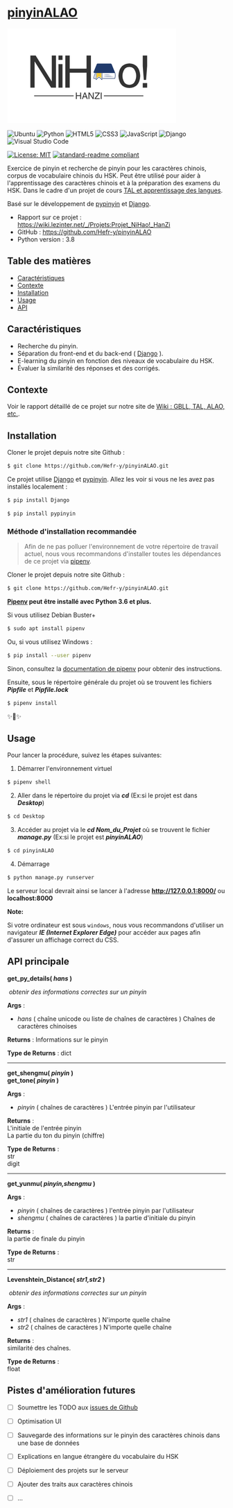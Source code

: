 # **[pinyinALAO](https://github.com/Hefr-y/pinyinALAO)**
  

![banner](https://github.com/Hefr-y/pinyinALAO/blob/main/pinyinALAO/static/styles/homestyle/images/logo.png)

![Ubuntu](https://img.shields.io/badge/Ubuntu-E95420?style=for-the-badge&logo=ubuntu&logoColor=white)
![Python](https://img.shields.io/badge/python-3670A0?style=for-the-badge&logo=python&logoColor=ffdd54)
![HTML5](https://img.shields.io/badge/html5-%23E34F26.svg?style=for-the-badge&logo=html5&logoColor=white)
![CSS3](https://img.shields.io/badge/css3-%231572B6.svg?style=for-the-badge&logo=css3&logoColor=white)
![JavaScript](https://img.shields.io/badge/javascript-%23323330.svg?style=for-the-badge&logo=javascript&logoColor=%23F7DF1E)
![Django](https://img.shields.io/badge/django-%23092E20.svg?style=for-the-badge&logo=django&logoColor=white)
![Visual Studio Code](https://img.shields.io/badge/Visual%20Studio%20Code-0078d7.svg?style=for-the-badge&logo=visual-studio-code&logoColor=white)

[![License: MIT](https://img.shields.io/badge/License-MIT-yellow.svg)](https://github.com/Hefr-y/pinyinALAO/blob/main/LICENSE)
[![standard-readme compliant](https://img.shields.io/badge/readme%20style-standard-brightgreen.svg?style=flat-square)](https://github.com/RichardLitt/standard-readme)

Exercice de pinyin et recherche de pinyin pour les caractères chinois, corpus de vocabulaire chinois du HSK. Peut être utilisé pour aider à l'apprentissage des caractères chinois et à la préparation des examens du HSK. Dans le cadre d'un projet de cours [TAL et apprentissage des langues](https://formations.univ-grenoble-alpes.fr/fr/catalogue-2021/master-XB/master-sciences-du-langage-IBC7OSQ4/parcours-industrie-de-la-langue-IBC7YS7U/ue-defis-du-tal-KN02KC91/tal-et-apprentissage-des-langues-KN02POEH.html).

Basé sur le développement de [pypinyin](https://github.com/mozillazg/python-pinyin) et [Django](https://www.djangoproject.com/).

- Rapport sur ce projet : https://wiki.lezinter.net/_/Projets:Projet_NiHao!_HanZi
- GitHub : https://github.com/Hefr-y/pinyinALAO
- Python version : 3.8

## Table des matières

- [Caractéristiques](#caractéristiques)
- [Contexte](#contexte)
- [Installation](#installation)
- [Usage](#usage)
- [API](#api)

## Caractéristiques

- Recherche du pinyin.
- Séparation du front-end et du back-end ( [Django](https://www.djangoproject.com/) ).
- E-learning du pinyin en fonction des niveaux de vocabulaire du HSK.
- Évaluer la similarité des réponses et des corrigés.

## Contexte

Voir le rapport détaillé de ce projet sur notre site de [Wiki : GBLL, TAL, ALAO, etc.](https://wiki.lezinter.net/_/Projets:Projet_NiHao!_HanZi).

## Installation

Cloner le projet depuis notre site Github : 
```bash
$ git clone https://github.com/Hefr-y/pinyinALAO.git
```

Ce projet utilise [Django](https://www.djangoproject.com/) et [pypinyin](https://github.com/mozillazg/python-pinyin). Allez les voir si vous ne les avez pas installés localement :

```bash
$ pip install Django
```

```bash
$ pip install pypinyin
```

### Méthode d'installation recommandée

> 
> Afin de ne pas polluer l'environnement de votre répertoire de travail actuel, nous vous recommandons d'installer toutes les dépendances de ce projet via [pipenv](https://github.com/pypa/pipenv).

Cloner le projet depuis notre site Github : 

```bash
$ git clone https://github.com/Hefr-y/pinyinALAO.git
```

**[Pipenv](https://github.com/pypa/pipenv) peut être installé avec Python 3.6 et plus.**

Si vous utilisez Debian Buster+ 

```bash
$ sudo apt install pipenv
```
    
Ou, si vous utilisez Windows :

```bash
$ pip install --user pipenv
```

Sinon, consultez la [documentation de pipenv](https://pipenv.pypa.io/en/latest/#install-pipenv-today) pour obtenir des instructions.


Ensuite, sous le répertoire générale du projet où se trouvent les fichiers ***Pipfile*** et ***Pipfile.lock***

```bash
$ pipenv install
```

✨🍰✨


## Usage
Pour lancer la procédure, suivez les étapes suivantes:
1. Démarrer l'environnement virtuel
```bash
$ pipenv shell
```

2. Aller dans le répertoire du projet via ***cd*** (Ex:si le projet est dans ***Desktop***)
```bash
$ cd Desktop
```

3. Accéder au projet via le ***cd Nom_du_Projet*** où se trouvent le fichier ***manage.py*** (Ex:si le projet est ***pinyinALAO***)
```bash
$ cd pinyinALAO
```

4. Démarrage
```bash
$ python manage.py runserver
```
Le serveur local devrait ainsi se lancer à l'adresse **http://127.0.0.1:8000/** ou **localhost:8000**

**Note:**<br>

Si votre ordinateur est sous `windows`, nous vous recommandons d'utiliser un navigateur ***IE (Internet Explorer Edge)*** pour accéder aux pages afin d'assurer un affichage correct du CSS.

## API principale

**get_py_details( *hans* )**

​	*obtenir des informations correctes sur un pinyin*

**Args** :	

-  *hans* ( chaîne unicode ou liste de chaînes de caractères ) Chaînes de caractères chinoises

**Returns** : Informations sur le pinyin

**Type de Returns** : dict

------

**get_shengmu( *pinyin* )** <br>
**get_tone( *pinyin* )**

**Args** :	

-  *pinyin* ( chaînes de caractères ) L'entrée pinyin par l'utilisateur

**Returns** : <br>
          L'initiale de l'entrée pinyin <br>
          La partie du ton du pinyin (chiffre)

**Type de Returns** :<br> 
          str <br>
          digit

------

**get_yunmu( _pinyin,shengmu_ )**

**Args** :	<br>

-  *pinyin* ( chaînes de caractères ) l'entrée pinyin par l'utilisateur
-  *shengmu* ( chaînes de caractères ) la partie d'initiale du pinyin

**Returns** : <br> 
la partie de finale du pinyin

**Type de Returns** :<br>
str

------

**Levenshtein_Distance( _str1,str2_ )**

​	*obtenir des informations correctes sur un pinyin*

**Args** :	

-  *str1* ( chaînes de caractères ) N'importe quelle chaîne
-  *str2* ( chaînes de caractères ) N'importe quelle chaîne

**Returns** : <br> 
similarité des chaînes.

**Type de Returns** :<br>
float

## Pistes d'amélioration futures

- [ ] Soumettre les TODO aux [issues de Github](https://github.com/Hefr-y/pinyinALAO/issues)
- [ ] Optimisation UI
- [ ] Sauvegarde des informations sur le pinyin des caractères chinois dans une base de données
- [ ] Explications en langue étrangère du vocabulaire du HSK
- [ ] Déploiement des projets sur le serveur
- [ ] Ajouter des traits aux caractères chinois
- [ ] ...

